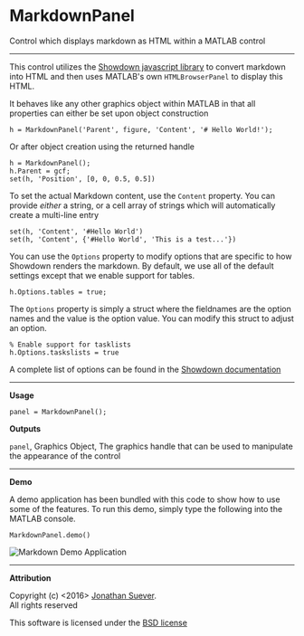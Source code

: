 # MarkdownPanel
Control which displays markdown as HTML within a MATLAB control
 
------
This control utilizes the [Showdown javascript library][1] to convert
markdown into HTML and then uses MATLAB's own `HTMLBrowserPanel` to
display this HTML.
 
It behaves like any other graphics object within MATLAB in that all
properties can either be set upon object construction
 
    h = MarkdownPanel('Parent', figure, 'Content', '# Hello World!');
 
Or after object creation using the returned handle
 
    h = MarkdownPanel();
    h.Parent = gcf;
    set(h, 'Position', [0, 0, 0.5, 0.5])
 
To set the actual Markdown content, use the `Content` property. You
can provide *either* a string, or a cell array of strings which will
automatically create a multi-line entry
    
    set(h, 'Content', '#Hello World')
    set(h, 'Content', {'#Hello World', 'This is a test...'})
  
You can use the `Options` property to modify options that are
specific to how Showdown renders the markdown. By default, we use all
of the default settings except that we enable support for tables.
  
    h.Options.tables = true;
  
The `Options` property is simply a struct where the fieldnames are
the option names and the value is the option value. You can modify
this struct to adjust an option.
  
    % Enable support for tasklists
    h.Options.taskslists = true
   
A complete list of options can be found in the [Showdown
documentation][1]
 
------
**Usage**
 
    panel = MarkdownPanel();
 
**Outputs**
 
  `panel`,    Graphics Object, The graphics handle that can be used
              to manipulate the appearance of the control
 
------
**Demo**
 
A demo application has been bundled with this code to show how to use
some of the features. To run this demo, simply type the following
into the MATLAB console.
 
    MarkdownPanel.demo()

![Markdown Demo Application][4]
 
------
**Attribution**
 
Copyright (c) <2016> [Jonathan Suever][2].  
All rights reserved
 
This software is licensed under the [BSD license][3]
 
[1]: https://github.com/showdownjs/showdown
[2]: https://github.com/suever
[3]: https://github.com/suever/MarkdownPanel/blob/master/LICENSE
[4]: https://cdn.rawgit.com/suever/MarkdownPanel/master/MarkdownPanel.png

